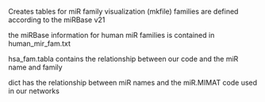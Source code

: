 Creates tables for miR family visualization (mkfile)
families are defined according to the miRBase v21

the miRBase information for human miR families is contained in human_mir_fam.txt

hsa_fam.tabla contains the relationship between our code and the miR name and family

dict has the relationship between miR names and the miR.MIMAT code used in our networks

